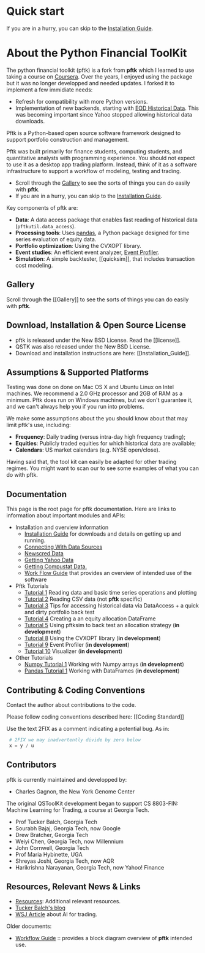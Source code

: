 # Quick start

If you are in a hurry, you can skip to the  [Installation Guide](installation_guide.md).

# About the Python Financial ToolKit

The python financial toolkit (pftk) is a fork from **pftk** which I learned to use taking a course on [Coursera](http://www.coursera.com). Over the years, I enjoyed using the package but it was no longer developped and needed updates. I forked it to implement a few immidiate needs:

* Refresh for compatibility with more Python versions.
* Implementation of new backends, starting with [EOD Historical Data](http://eodhistoricaldata.com). This was becoming important since Yahoo stopped allowing historical data downloads.

Pftk is a Python-based open source software framework designed to support portfolio construction and management.

Pftk was built primarily for finance students, computing students, and quantitative analysts with programming experience.  You should not expect to use it as a desktop app trading platform.  Instead, think of it as a software infrastructure to support a workflow of modeling, testing and trading.  

* Scroll through the [Gallery](gallery.md) to see the sorts of things you can do easily with **pftk**.  
* If you are in a hurry, you can skip to the [Installation Guide](installation_guide.md).

Key components of pftk are:

* **Data**: A data access package that enables fast reading of historical data (`pftkutil.data_access`).
* **Processing tools**: Uses [pandas](http://code.google.com/p/pandas/), a Python package designed for time series evaluation of equity data.
* **Portfolio optimization**: Using the CVXOPT library.
* **Event studies**: An efficient event analyzer, [Event Profiler](event_profiler.md).
* **Simulation**: A simple backtester, [[quicksim]], that includes transaction cost modeling.

## Gallery

Scroll through the [[Gallery]] to see the sorts of things you can do easily with **pftk**.  

## Download, Installation & Open Source License

* pftk is released under the New BSD License. Read the [[license]].
* QSTK was also released under the New BSD License.
* Download and installation instructions are here: [[Installation_Guide]].

## Assumptions & Supported Platforms

Testing was done on done on Mac OS X and Ubuntu Linux on Intel machines. We recommend a 2.0 GHz processor and 2GB of RAM as a minimum. Pftk does run on Windows machines, but we don't guarantee it, and we can't always help you if you run into problems.

We make some assumptions about the you should know about that may limit pftk's use, including:

* **Frequency**: Daily trading (versus intra-day high frequency trading);
* **Equities**: Publicly traded equities for which historical data are available;
* **Calendars**: US market calendars (e.g. NYSE open/close).

Having said that, the tool kit can easily be adapted for other trading regimes.  You might want to scan our to see some examples of what you can do with pftk.

## Documentation

This page is the root page for pftk documentation.  Here are links to information about important modules and APIs:

* Installation and overview information
  * [Installation Guide](installation_guide) for downloads and details on getting up and running.
  * [Connecting With Data Sources](connection_with_data_sources.md)
  * [Newscred Data](newscred_data.md)
  * [Getting Yahoo Data](getting_yahoo_data.md)
  * [Getting Compustat Data.](getting_compustat_data.md)
  * [Work Flow Guide](workflow_guide) that provides an overview of intended use of the software
* Pftk Tutorials
  * [Tutorial 1](tutorial_1.md) Reading data and basic time series operations and plotting
  * [Tutorial 2](tutorial_2.md) Reading CSV data (not **pftk** specific)
  * [Tutorial 3](tutorial_3.md) Tips for accessing historical data via DataAccess + a quick and dirty portfolio back test
  * [Tutorial 4](tutorial_4.md) Creating a an equity allocation DataFrame
  * [Tutorial 5](tutorial_5.md) Using pftksim to back test an allocation strategy (**in development**)
  * [Tutorial 8](tutorial_8.md) Using the CVXOPT library (**in development**)
  * [Tutorial 9](tutorial_9.md) Event Profiler (**in development**)
  * [Tutorial 10](tutorial_10.md) Visualizer (**in development**)
* Other Tutorials
  * [Numpy Tutorial 1]() Working with Numpy arrays (**in development**)
  * [Pandas Tutorial 1]() Working with DataFrames (**in development**)

## Contributing & Coding Conventions

Contact the author about contributions to the code.

Please follow coding conventions described here: [[Coding Standard]]

Use the text 2FIX as a comment indicating a potential bug.  As in:

``` Python
 # 2FIX we may inadvertently divide by zero below
 x = y / u
```

## Contributors

pftk is currently maintained and developped by:

* Charles Gagnon, the New York Genome Center

The original QSToolKit development began to support  CS 8803-FIN: Machine Learning for Trading, a course at Georgia Tech. 

* Prof Tucker Balch, Georgia Tech
* Sourabh Bajaj, Georgia Tech, now Google
* Drew Bratcher, Georgia Tech
* Weiyi Chen, Georgia Tech, now Millennium
* John Cornwell, Georgia Tech
* Prof Maria Hybinette, UGA
* Shreyas Joshi, Georgia Tech, now AQR
* Harikrishna Narayanan, Georgia Tech, now Yahoo! Finance

## Resources, Relevant News & Links

* [Resources](): Additional relevant resources.
* [Tucker Balch's blog](http://augmentedtrader.wordpress.com)
* [WSJ Article](http://online.wsj.com/article/SB10001424052748703834604575365310813948080.html) about AI for trading.

Older documents:
* [Workflow Guide](workflow_guide.md) :: provides a block diagram overview of **pftk** intended use.
